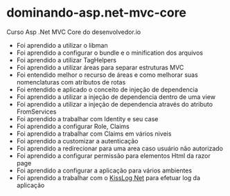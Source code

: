 # dominando-asp.net-mvc-core
Curso Asp .Net MVC Core do desenvolvedor.io

- Foi aprendido a utilizar o libman
- Foi aprendido a configurar o bundle e o minification dos arquivos
- Foi aprendido a utilizar TagHelpers
- Foi aprendido a utilizar áreas para separar estruturas MVC
- Foi entendido melhor o recurso de áreas e como melhorar suas nomenclaturas com atributos de rotas
- Foi entendido e aplicado o conceito de injeção de dependencia
- Foi aprendido a utilizar a injeção de dependencia dentro de uma view
- Foi aprendido a utilizar a injeção de dependencia através do atributo FromServices
- Foi aprendido a trabalhar com Identity e seu case
- Foi aprendido a configurar Role, Claims
- Foi aprendido a trabalhar com Claims em vários niveis
- Foi aprendido a customizar a autenticação
- Foi aprendido a redirecionar para uma area caso usuário não autorizado
- Foi aprendido a configurar permissão para elementos Html da razor page
- Foi aprendido a configurar a aplicação para vários ambientes
- Foi aprendido a trabalhar com o [KissLog Net](https://kisslog.net/) para efetuar log da aplicação